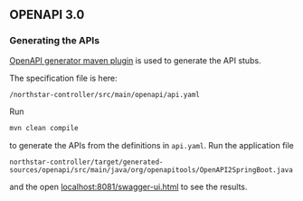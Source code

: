 ## OPENAPI 3.0

### Generating the APIs

[OpenAPI generator maven plugin](https://github.com/OpenAPITools/openapi-generator/blob/master/modules/openapi-generator-maven-plugin/README.md) is used to generate the API 
stubs.

The specification file is here:

`/northstar-controller/src/main/openapi/api.yaml`

Run 

```bash
mvn clean compile
``` 
to generate the APIs from the definitions in `api.yaml`. Run the application file
 
 `northstar-controller/target/generated-sources/openapi/src/main/java/org/openapitools/OpenAPI2SpringBoot.java`
 
 and the open [localhost:8081/swagger-ui.html](http://localhost:8081:swagger-ui.html) to see the results. 
